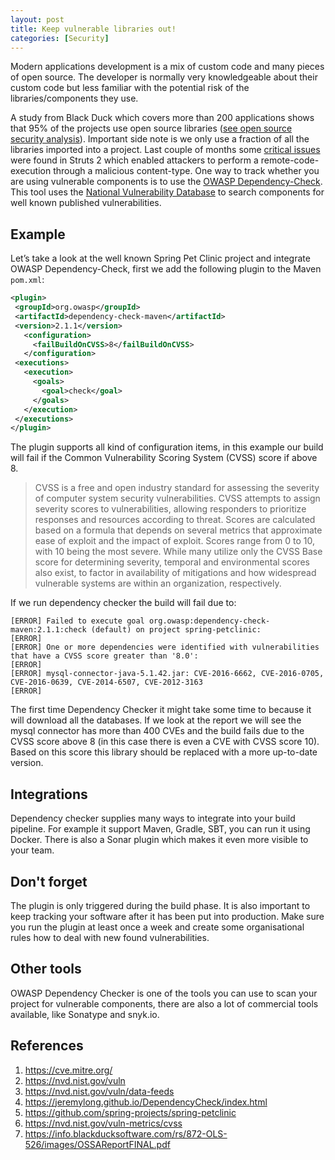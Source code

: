 ```yaml
---
layout: post
title: Keep vulnerable libraries out!
categories: [Security]
---
```


Modern applications development is a mix of custom code and many pieces of open source. The developer is normally 
very knowledgeable about their custom code but less familiar with the potential risk of the libraries/components 
they use. 

A study from Black Duck which covers more than 200 applications shows that 95% of the projects use open
source libraries ([see open source security analysis](https://info.blackducksoftware.com/rs/872-OLS-526/images/OSSAReportFINAL.pdf)). 
Important side note is we only use a fraction of all the 
libraries imported into a project. Last couple of months some [critical issues](https://cwiki.apache.org/confluence/display/WW/S2-045) were found in Struts 2 which 
enabled attackers to perform a remote-code-execution through a malicious content-type. One way to track whether 
you are using vulnerable components is to use the [OWASP Dependency-Check](https://www.owasp.org/index.php/OWASP_Dependency_Check). 
This tool uses the [National Vulnerability Database](https://nvd.nist.gov/vuln/search) to search components for well known published vulnerabilities.
 
 
## Example
 
 Let’s take a look at the well known Spring Pet Clinic project and integrate OWASP Dependency-Check, 
 first we add the following plugin to the Maven `pom.xml`:

```xml
<plugin>
 <groupId>org.owasp</groupId>
 <artifactId>dependency-check-maven</artifactId>
 <version>2.1.1</version>
   <configuration>
     <failBuildOnCVSS>8</failBuildOnCVSS>
   </configuration>
 <executions>
   <execution>
     <goals>
       <goal>check</goal>
     </goals>
   </execution>
 </executions>
</plugin>
```

The plugin supports all kind of configuration items, in this example our build will fail if the Common Vulnerability Scoring 
System (CVSS) score if above 8.

>CVSS is a free and open industry standard for assessing the severity of computer system security
>vulnerabilities. CVSS attempts to assign severity scores to vulnerabilities, allowing
>responders to prioritize responses and resources according to threat. Scores are calculated
>based on a formula that depends on several metrics that approximate ease of exploit and the impact of exploit. Scores range from
>0 to 10, with 10 being the most severe. While many utilize only the CVSS Base score for determining severity, temporal and
>environmental scores also exist, to factor in availability of mitigations and how widespread vulnerable systems are within
>an organization, respectively.

If we run dependency checker the build will fail due to:

```shell
[ERROR] Failed to execute goal org.owasp:dependency-check-maven:2.1.1:check (default) on project spring-petclinic:
[ERROR]
[ERROR] One or more dependencies were identified with vulnerabilities that have a CVSS score greater than '8.0':
[ERROR]
[ERROR] mysql-connector-java-5.1.42.jar: CVE-2016-6662, CVE-2016-0705, CVE-2016-0639, CVE-2014-6507, CVE-2012-3163
[ERROR]
```

The first time Dependency Checker it might take some time to because it will download
all the databases.
If we look at the report we will see the mysql connector has more than 400 CVEs and the build fails due to the CVSS score
above 8 (in this case there is even a CVE with CVSS score 10). Based on this score this library should be replaced with a more
up-to-date version.

## Integrations
   
Dependency checker supplies many ways to integrate into your build pipeline. For example it support Maven,
Gradle, SBT, you can run it using Docker. There is also a Sonar plugin which makes it even
more visible to your team.


## Don't forget

The plugin is only triggered during the build phase. It is also important to keep tracking your software after
it has been put into production. Make sure you run the plugin at least once a week and create some organisational
rules how to deal with new found vulnerabilities.

## Other tools

OWASP Dependency Checker is one of the tools you can use to scan your project for vulnerable components, there are
also a lot of commercial tools available, like Sonatype and snyk.io.

## References

1. https://cve.mitre.org/
2. https://nvd.nist.gov/vuln
3. https://nvd.nist.gov/vuln/data-feeds
4. https://jeremylong.github.io/DependencyCheck/index.html
5. https://github.com/spring-projects/spring-petclinic
6. https://nvd.nist.gov/vuln-metrics/cvss
7. https://info.blackducksoftware.com/rs/872-OLS-526/images/OSSAReportFINAL.pdf

